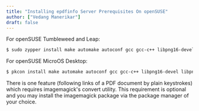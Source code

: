 ```yaml
---
title: "Installing epdfinfo Server Prerequisites On openSUSE"
author: ["Vedang Manerikar"]
draft: false
---
```


For openSUSE Tumbleweed and Leap:

```sh
$ sudo zypper install make automake autoconf gcc gcc-c++ libpng16-devel libpng16-compat-devel zlib-devel libpoppler-devel libpoppler-glib-devel glib2-devel
```

For openSUSE MicroOS Desktop:

```sh
$ pkcon install make automake autoconf gcc gcc-c++ libpng16-devel libpng16-compat-devel zlib-devel libpoppler-devel libpoppler-glib-devel glib2-devel
```

There is one feature (following links of a PDF document by plain keystrokes) which requires imagemagick's convert utility. This requirement is optional and you may install the imagemagick package via the package manager of your choice.
